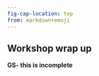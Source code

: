 ```yaml
---
fig-cap-location: top
from: markdown+emoji
---
```


## **Workshop wrap up**

**GS- this is incomplete**